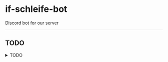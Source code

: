 # if-schleife-bot
Discord bot for our server

***
## TODO
<details>
<summary>TODO</summary>

- [ ] [Logger](https://github.com/CuzImClicks/Tobey/blob/master/src/utils/Logger.js)
- [ ] Commands
    - [ ] beep -> boop
    - [ ] shutdown?
- [ ] Test docker image for the deployment on school server
- [ ] Add github actions for eslint
</details>